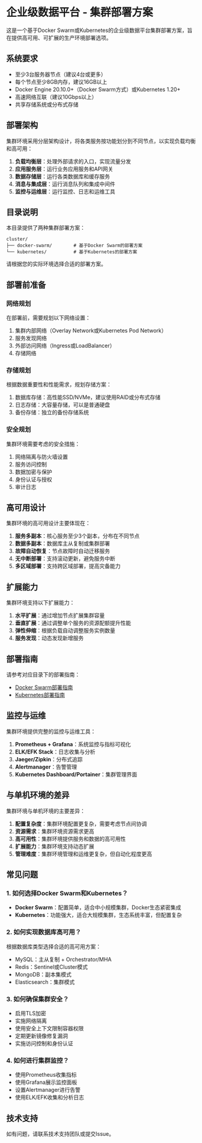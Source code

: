 # 企业级数据平台 - 集群部署方案

这是一个基于Docker Swarm或Kubernetes的企业级数据平台集群部署方案，旨在提供高可用、可扩展的生产环境部署选项。

## 系统要求

- 至少3台服务器节点（建议4台或更多）
- 每个节点至少8GB内存，建议16GB以上
- Docker Engine 20.10.0+（Docker Swarm方式）或Kubernetes 1.20+
- 高速网络互联（建议10Gbps以上）
- 共享存储系统或分布式存储

## 部署架构

集群环境采用分层架构设计，将各类服务按功能划分到不同节点，以实现负载均衡和高可用：

1. **负载均衡层**：处理外部请求的入口，实现流量分发
2. **应用服务层**：运行业务应用服务和API网关
3. **数据存储层**：运行各类数据库和缓存服务
4. **消息与集成层**：运行消息队列和集成中间件
5. **监控与运维层**：运行监控、日志和运维工具

## 目录说明

本目录提供了两种集群部署方案：

```
cluster/
├── docker-swarm/        # 基于Docker Swarm的部署方案
└── kubernetes/          # 基于Kubernetes的部署方案
```

请根据您的实际环境选择合适的部署方案。

## 部署前准备

### 网络规划

在部署前，需要规划以下网络设置：

1. 集群内部网络（Overlay Network或Kubernetes Pod Network）
2. 服务发现网络
3. 外部访问网络（Ingress或LoadBalancer）
4. 存储网络

### 存储规划

根据数据重要性和性能需求，规划存储方案：

1. 数据库存储：高性能SSD/NVMe，建议使用RAID或分布式存储
2. 日志存储：大容量存储，可以是普通硬盘
3. 备份存储：独立的备份存储系统

### 安全规划

集群环境需要考虑的安全措施：

1. 网络隔离与防火墙设置
2. 服务访问控制
3. 数据加密与保护
4. 身份认证与授权
5. 审计日志

## 高可用设计

集群环境的高可用设计主要体现在：

1. **服务多副本**：核心服务至少3个副本，分布在不同节点
2. **数据多副本**：数据库主从复制或集群部署
3. **故障自动恢复**：节点故障时自动迁移服务
4. **无中断部署**：支持滚动更新，避免服务中断
5. **多区域部署**：支持跨区域部署，提高灾备能力

## 扩展能力

集群环境支持以下扩展能力：

1. **水平扩展**：通过增加节点扩展集群容量
2. **垂直扩展**：通过调整单个服务的资源配额提升性能
3. **弹性伸缩**：根据负载自动调整服务实例数量
4. **服务发现**：动态发现新增服务

## 部署指南

请参考对应目录下的部署指南：

- [Docker Swarm部署指南](docker-swarm/README.md)
- [Kubernetes部署指南](kubernetes/README.md)

## 监控与运维

集群环境提供完整的监控与运维工具：

1. **Prometheus + Grafana**：系统监控与指标可视化
2. **ELK/EFK Stack**：日志收集与分析
3. **Jaeger/Zipkin**：分布式追踪
4. **Alertmanager**：告警管理
5. **Kubernetes Dashboard/Portainer**：集群管理界面

## 与单机环境的差异

集群环境与单机环境的主要差异：

1. **配置复杂度**：集群环境配置更复杂，需要考虑节点间协调
2. **资源需求**：集群环境资源需求更高
3. **高可用性**：集群环境提供服务和数据的高可用性
4. **扩展能力**：集群环境支持动态扩展
5. **管理难度**：集群环境管理和运维更复杂，但自动化程度更高

## 常见问题

### 1. 如何选择Docker Swarm和Kubernetes？

- **Docker Swarm**：配置简单，适合中小规模集群，Docker生态紧密集成
- **Kubernetes**：功能强大，适合大规模集群，生态系统丰富，但配置复杂

### 2. 如何实现数据库高可用？

根据数据库类型选择合适的高可用方案：
- MySQL：主从复制 + Orchestrator/MHA
- Redis：Sentinel或Cluster模式
- MongoDB：副本集模式
- Elasticsearch：集群模式

### 3. 如何确保集群安全？

- 启用TLS加密
- 实施网络隔离
- 使用安全上下文限制容器权限
- 定期更新镜像修复漏洞
- 实施访问控制和身份认证

### 4. 如何进行集群监控？

- 使用Prometheus收集指标
- 使用Grafana展示监控面板
- 设置Alertmanager进行告警
- 使用ELK/EFK收集和分析日志

## 技术支持

如有问题，请联系技术支持团队或提交Issue。
